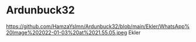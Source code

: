 # Ardunbuck32

https://github.com/HamzaYslmn/Ardunbuck32/blob/main/Ekler/WhatsApp%20Image%202022-01-03%20at%2021.55.05.jpeg
Ekler
